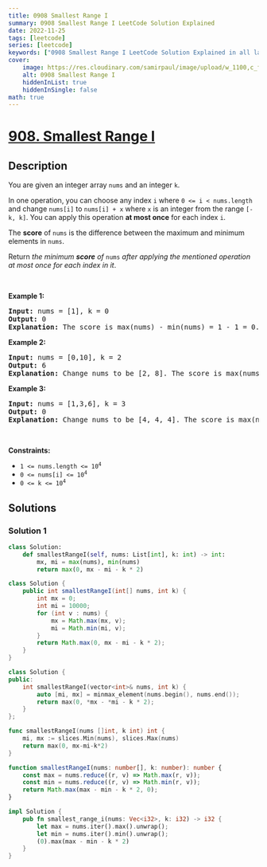 ```yaml
---
title: 0908 Smallest Range I
summary: 0908 Smallest Range I LeetCode Solution Explained
date: 2022-11-25
tags: [leetcode]
series: [leetcode]
keywords: ["0908 Smallest Range I LeetCode Solution Explained in all languages", "0908 Smallest Range I", "LeetCode", "leetcode solution in Python3 C++ Java Go PHP Ruby Swift TypeScript Rust C# JavaScript C", "GeeksforGeeks", "InterviewBit", "Coding Ninjas", "HackerRank", "HackerEarth", "CodeChef", "TopCoder", "AlgoExpert", "freeCodeCamp", "Codeforces", "GitHub", "AtCoder", "Samir Paul"]
cover:
    image: https://res.cloudinary.com/samirpaul/image/upload/w_1100,c_fit,co_rgb:FFFFFF,l_text:Arial_75_bold:0908 Smallest Range I - Solution Explained/problem-solving.webp
    alt: 0908 Smallest Range I
    hiddenInList: true
    hiddenInSingle: false
math: true
---
```



# [908. Smallest Range I](https://leetcode.com/problems/smallest-range-i)


## Description

<p>You are given an integer array <code>nums</code> and an integer <code>k</code>.</p>

<p>In one operation, you can choose any index <code>i</code> where <code>0 &lt;= i &lt; nums.length</code> and change <code>nums[i]</code> to <code>nums[i] + x</code> where <code>x</code> is an integer from the range <code>[-k, k]</code>. You can apply this operation <strong>at most once</strong> for each index <code>i</code>.</p>

<p>The <strong>score</strong> of <code>nums</code> is the difference between the maximum and minimum elements in <code>nums</code>.</p>

<p>Return <em>the minimum <strong>score</strong> of </em><code>nums</code><em> after applying the mentioned operation at most once for each index in it</em>.</p>

<p>&nbsp;</p>
<p><strong class="example">Example 1:</strong></p>

<pre>
<strong>Input:</strong> nums = [1], k = 0
<strong>Output:</strong> 0
<strong>Explanation:</strong> The score is max(nums) - min(nums) = 1 - 1 = 0.
</pre>

<p><strong class="example">Example 2:</strong></p>

<pre>
<strong>Input:</strong> nums = [0,10], k = 2
<strong>Output:</strong> 6
<strong>Explanation:</strong> Change nums to be [2, 8]. The score is max(nums) - min(nums) = 8 - 2 = 6.
</pre>

<p><strong class="example">Example 3:</strong></p>

<pre>
<strong>Input:</strong> nums = [1,3,6], k = 3
<strong>Output:</strong> 0
<strong>Explanation:</strong> Change nums to be [4, 4, 4]. The score is max(nums) - min(nums) = 4 - 4 = 0.
</pre>

<p>&nbsp;</p>
<p><strong>Constraints:</strong></p>

<ul>
	<li><code>1 &lt;= nums.length &lt;= 10<sup>4</sup></code></li>
	<li><code>0 &lt;= nums[i] &lt;= 10<sup>4</sup></code></li>
	<li><code>0 &lt;= k &lt;= 10<sup>4</sup></code></li>
</ul>

## Solutions

### Solution 1

<!-- tabs:start -->

```python
class Solution:
    def smallestRangeI(self, nums: List[int], k: int) -> int:
        mx, mi = max(nums), min(nums)
        return max(0, mx - mi - k * 2)
```

```java
class Solution {
    public int smallestRangeI(int[] nums, int k) {
        int mx = 0;
        int mi = 10000;
        for (int v : nums) {
            mx = Math.max(mx, v);
            mi = Math.min(mi, v);
        }
        return Math.max(0, mx - mi - k * 2);
    }
}
```

```cpp
class Solution {
public:
    int smallestRangeI(vector<int>& nums, int k) {
        auto [mi, mx] = minmax_element(nums.begin(), nums.end());
        return max(0, *mx - *mi - k * 2);
    }
};
```

```go
func smallestRangeI(nums []int, k int) int {
	mi, mx := slices.Min(nums), slices.Max(nums)
	return max(0, mx-mi-k*2)
}
```

```ts
function smallestRangeI(nums: number[], k: number): number {
    const max = nums.reduce((r, v) => Math.max(r, v));
    const min = nums.reduce((r, v) => Math.min(r, v));
    return Math.max(max - min - k * 2, 0);
}
```

```rust
impl Solution {
    pub fn smallest_range_i(nums: Vec<i32>, k: i32) -> i32 {
        let max = nums.iter().max().unwrap();
        let min = nums.iter().min().unwrap();
        (0).max(max - min - k * 2)
    }
}
```

<!-- tabs:end -->

<!-- end -->
